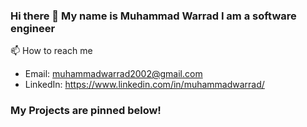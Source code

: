 ### Hi there 👋 My name is Muhammad Warrad I am a software engineer
 📫 How to reach me 
 * Email: muhammadwarrad2002@gmail.com
* LinkedIn: https://www.linkedin.com/in/muhammadwarrad/
 ### My Projects are pinned below!
<!--
**muhammadwarrad/muhammadwarrad** is a ✨ _special_ ✨ repository because its `README.md` (this file) appears on your GitHub profile.

Here are some ideas to get you started:

- 🔭 I’m currently working on ...
- 🌱 I’m currently learning ...
- 👯 I’m looking to collaborate on ...
- 🤔 I’m looking for help with ...
- 💬 Ask me about ...
- 📫 How to reach me: 
- 😄 Pronouns: ...
- ⚡ Fun fact: ...
-->
